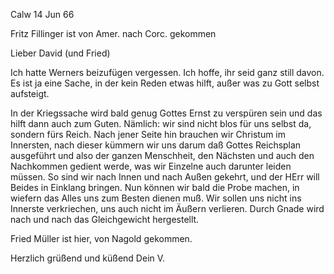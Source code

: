  Calw 14 Jun 66

Fritz Fillinger ist von Amer. nach Corc. gekommen

Lieber David (und Fried)

Ich hatte Werners beizufügen vergessen. Ich hoffe, ihr seid ganz still davon. Es ist ja eine Sache, in der kein Reden etwas hilft, außer was zu Gott selbst aufsteigt.

In der Kriegssache wird bald genug Gottes Ernst zu verspüren sein und das hilft dann auch zum Guten. Nämlich: wir sind nicht blos für uns selbst da, sondern fürs Reich. Nach jener Seite hin brauchen wir Christum im Innersten, nach dieser kümmern wir uns darum daß Gottes Reichsplan ausgeführt und also der ganzen Menschheit, den Nächsten und auch den Nachkommen gedient werde, was wir Einzelne auch darunter leiden müssen. So sind wir nach Innen und nach Außen gekehrt, und der HErr will Beides in Einklang bringen. Nun können wir bald die Probe machen, in wiefern das Alles uns zum Besten dienen muß. Wir sollen uns nicht ins Innerste verkriechen, uns auch nicht im Äußern verlieren. Durch Gnade wird nach und nach das Gleichgewicht hergestellt.

Fried Müller ist hier, von Nagold gekommen.

 Herzlich grüßend und küßend
 Dein V.
